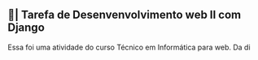 ## 📑| Tarefa de Desenvenvolvimento web II com Django

  Essa foi uma atividade do curso Técnico em Informática para web. Da di
 
